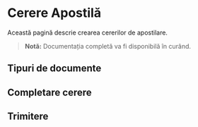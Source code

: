 # Cerere Apostilă

Această pagină descrie crearea cererilor de apostilare.

> **Notă:** Documentația completă va fi disponibilă în curând.

## Tipuri de documente

## Completare cerere

## Trimitere
